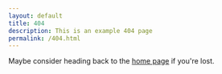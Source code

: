 ```yaml
---
layout: default
title: 404
description: This is an example 404 page
permalink: /404.html
---
```


Maybe consider heading back to the [home page] if you're lost.

[home page]: https://quaintt.github.io